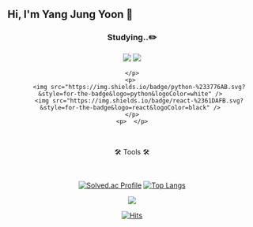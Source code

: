 ## Hi, I'm Yang Jung Yoon 👋

<div align=center>
	<h3> Studying..✏️ </h3>
	<p> 
		<img src="https://img.shields.io/badge/html5-%23E34F26.svg?&style=for-the-badge&logo=html5&logoColor=white" /> 
		<img src="https://img.shields.io/badge/css3-%231572B6.svg?&style=for-the-badge&logo=css3&logoColor=white" />
		
	</p>
	<p> 
		<img src="https://img.shields.io/badge/python-%233776AB.svg?&style=for-the-badge&logo=python&logoColor=white" /> 
		<img src="https://img.shields.io/badge/react-%2361DAFB.svg?&style=for-the-badge&logo=react&logoColor=black" /> 
	</p>
	<p>  </p>
</div>
<div align="center">
	
</div>
<br>
<div align=center>
	<p>🛠 Tools 🛠</p>
</div>
<div align=center>
	
</div>
<br>

<div align=center>

  [![Solved.ac Profile](http://mazassumnida.wtf/api/v2/generate_badge?boj=julieearth)](https://solved.ac/julieearth/)
  [![Top Langs](https://github-readme-stats.vercel.app/api/top-langs/?username=jungyn&layout=compact)](https://github.com/jungyn/github-readme-stats)

</div>

<div align=center>
	<img src="https://github-readme-stats.vercel.app/api?username=jungyn&show_icons=true">
</div>

<div align=center>

  [![Hits](https://hits.seeyoufarm.com/api/count/incr/badge.svg?url=https%3A%2F%2Fgithub.com%2Fjungyn%2Fhit-counter&count_bg=%2379C83D&title_bg=%23555555&icon=&icon_color=%23E7E7E7&title=hits&edge_flat=false)](https://hits.seeyoufarm.com)
  
</div>






<!--
**jungyn/jungyn** is a ✨ _special_ ✨ repository because its `README.md` (this file) appears on your GitHub profile.

Here are some ideas to get you started:

- 🔭 I’m currently working on ...
- 🌱 I’m currently learning ...
- 👯 I’m looking to collaborate on ...
- 🤔 I’m looking for help with ...
- 💬 Ask me about ...
- 📫 How to reach me: ...
- 😄 Pronouns: ...
- ⚡ Fun fact: ...
-->
